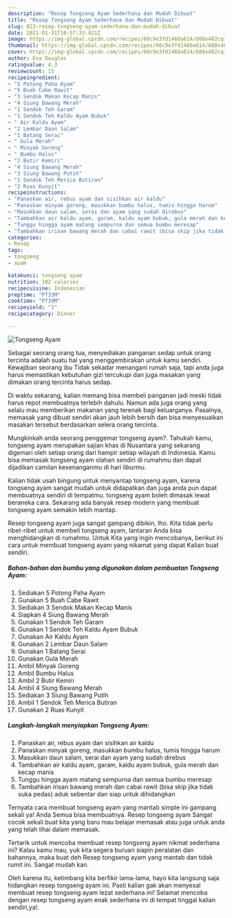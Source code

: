 ```yaml
---
description: "Resep Tongseng Ayam Sederhana dan Mudah Dibuat"
title: "Resep Tongseng Ayam Sederhana dan Mudah Dibuat"
slug: 823-resep-tongseng-ayam-sederhana-dan-mudah-dibuat
date: 2021-01-31T10:57:33.421Z
image: https://img-global.cpcdn.com/recipes/60c9e3fd1460a614/680x482cq70/tongseng-ayam-foto-resep-utama.jpg
thumbnail: https://img-global.cpcdn.com/recipes/60c9e3fd1460a614/680x482cq70/tongseng-ayam-foto-resep-utama.jpg
cover: https://img-global.cpcdn.com/recipes/60c9e3fd1460a614/680x482cq70/tongseng-ayam-foto-resep-utama.jpg
author: Eva Douglas
ratingvalue: 4.3
reviewcount: 15
recipeingredient:
- "5 Potong Paha Ayam"
- "5 Buah Cabe Rawit"
- "3 Sendok Makan Kecap Manis"
- "4 Siung Bawang Merah"
- "1 Sendok Teh Garam"
- "1 Sendok Teh Kaldu Ayam Bubuk"
- " Air Kaldu Ayam"
- "2 Lembar Daun Salam"
- "1 Batang Serai"
- " Gula Merah"
- " Minyak Goreng"
- " Bumbu Halus"
- "2 Butir Kemiri"
- "4 Siung Bawang Merah"
- "3 Siung Bawang Putih"
- "1 Sendok Teh Merica Butiran"
- "2 Ruas Kunyit"
recipeinstructions:
- "Panaskan air, rebus ayam dan sisihkan air kaldu"
- "Panaskan minyak goreng, masukkan bumbu halus, tumis hingga harum"
- "Masukkan daun salam, serai dan ayam yang sudah direbus"
- "Tambahkan air kaldu ayam, garam, kaldu ayam bubuk, gula merah dan kecap manis"
- "Tunggu hingga ayam matang sempurna dan semua bumbu meresap"
- "Tambahkan irisan bawang merah dan cabai rawit (bisa skip jika tidak suka pedas) aduk sebentar dan siap untuk dihidangkan"
categories:
- Resep
tags:
- tongseng
- ayam

katakunci: tongseng ayam 
nutrition: 102 calories
recipecuisine: Indonesian
preptime: "PT33M"
cooktime: "PT39M"
recipeyield: "1"
recipecategory: Dinner

---
```



![Tongseng Ayam](https://img-global.cpcdn.com/recipes/60c9e3fd1460a614/680x482cq70/tongseng-ayam-foto-resep-utama.jpg)

Sebagai seorang orang tua, menyediakan panganan sedap untuk orang tercinta adalah suatu hal yang menggembirakan untuk kamu sendiri. Kewajiban seorang ibu Tidak sekadar menangani rumah saja, tapi anda juga harus memastikan kebutuhan gizi tercukupi dan juga masakan yang dimakan orang tercinta harus sedap.

Di waktu  sekarang, kalian memang bisa membeli panganan jadi meski tidak harus repot membuatnya terlebih dahulu. Namun ada juga orang yang selalu mau memberikan makanan yang terenak bagi keluarganya. Pasalnya, memasak yang dibuat sendiri akan jauh lebih bersih dan bisa menyesuaikan masakan tersebut berdasarkan selera orang tercinta. 



Mungkinkah anda seorang penggemar tongseng ayam?. Tahukah kamu, tongseng ayam merupakan sajian khas di Nusantara yang sekarang digemari oleh setiap orang dari hampir setiap wilayah di Indonesia. Kamu bisa memasak tongseng ayam olahan sendiri di rumahmu dan dapat dijadikan camilan kesenanganmu di hari liburmu.

Kalian tidak usah bingung untuk menyantap tongseng ayam, karena tongseng ayam sangat mudah untuk didapatkan dan juga anda pun dapat membuatnya sendiri di tempatmu. tongseng ayam boleh dimasak lewat beraneka cara. Sekarang ada banyak resep modern yang membuat tongseng ayam semakin lebih mantap.

Resep tongseng ayam juga sangat gampang dibikin, lho. Kita tidak perlu ribet-ribet untuk membeli tongseng ayam, lantaran Anda bisa menghidangkan di rumahmu. Untuk Kita yang ingin mencobanya, berikut ini cara untuk membuat tongseng ayam yang nikamat yang dapat Kalian buat sendiri.

<!--inarticleads1-->

##### Bahan-bahan dan bumbu yang digunakan dalam pembuatan Tongseng Ayam:

1. Sediakan 5 Potong Paha Ayam
1. Gunakan 5 Buah Cabe Rawit
1. Sediakan 3 Sendok Makan Kecap Manis
1. Siapkan 4 Siung Bawang Merah
1. Gunakan 1 Sendok Teh Garam
1. Gunakan 1 Sendok Teh Kaldu Ayam Bubuk
1. Gunakan  Air Kaldu Ayam
1. Gunakan 2 Lembar Daun Salam
1. Gunakan 1 Batang Serai
1. Gunakan  Gula Merah
1. Ambil  Minyak Goreng
1. Ambil  Bumbu Halus
1. Ambil 2 Butir Kemiri
1. Ambil 4 Siung Bawang Merah
1. Sediakan 3 Siung Bawang Putih
1. Ambil 1 Sendok Teh Merica Butiran
1. Gunakan 2 Ruas Kunyit




<!--inarticleads2-->

##### Langkah-langkah menyiapkan Tongseng Ayam:

1. Panaskan air, rebus ayam dan sisihkan air kaldu
1. Panaskan minyak goreng, masukkan bumbu halus, tumis hingga harum
1. Masukkan daun salam, serai dan ayam yang sudah direbus
1. Tambahkan air kaldu ayam, garam, kaldu ayam bubuk, gula merah dan kecap manis
1. Tunggu hingga ayam matang sempurna dan semua bumbu meresap
1. Tambahkan irisan bawang merah dan cabai rawit (bisa skip jika tidak suka pedas) aduk sebentar dan siap untuk dihidangkan




Ternyata cara membuat tongseng ayam yang mantab simple ini gampang sekali ya! Anda Semua bisa membuatnya. Resep tongseng ayam Sangat cocok sekali buat kita yang baru mau belajar memasak atau juga untuk anda yang telah lihai dalam memasak.

Tertarik untuk mencoba membuat resep tongseng ayam nikmat sederhana ini? Kalau kamu mau, yuk kita segera buruan siapin peralatan dan bahannya, maka buat deh Resep tongseng ayam yang mantab dan tidak rumit ini. Sangat mudah kan. 

Oleh karena itu, ketimbang kita berfikir lama-lama, hayo kita langsung saja hidangkan resep tongseng ayam ini. Pasti kalian gak akan menyesal membuat resep tongseng ayam lezat sederhana ini! Selamat mencoba dengan resep tongseng ayam enak sederhana ini di tempat tinggal kalian sendiri,ya!.

